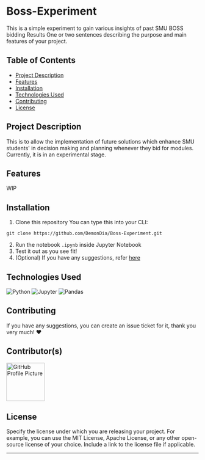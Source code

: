 # Boss-Experiment
This is a simple experiment to gain various insights of past SMU BOSS bidding Results
One or two sentences describing the purpose and main features of your project.

## Table of Contents
- [Project Description](#project-description)
- [Features](#features)
- [Installation](#installation)
- [Technologies Used](#technologies-used)
- [Contributing](#contributing)
- [License](#license)

## Project Description
This is to allow the implementation of future solutions which enhance SMU students' in decision making and planning whenever they bid for modules. Currently, it is in an experimental stage.


## Features
WIP

## Installation
1. Clone this repository
You can type this into your CLI:
```
git clone https://github.com/DemonDia/Boss-Experiment.git
```

2. Run the notebook ```.ipynb``` inside Jupyter Notebook
3. Test it out as you see fit!
4. (Optional) If you have any suggestions, refer [here](#contributing)


## Technologies Used
![Python](https://img.shields.io/badge/Python-3.x-blue?logo=python&logoColor=white)
![Jupyter](https://img.shields.io/badge/Jupyter-Notebook-orange?logo=jupyter&logoColor=white)
![Pandas](https://img.shields.io/badge/Pandas-1.x-red?logo=pandas&logoColor=white)


## Contributing
If you have any suggestions, you can create an issue ticket for it, thank you very much! ❤️

## Contributor(s)
<a href="https://github.com/DemonDia">
  <img src="https://avatars.githubusercontent.com/DemonDia" alt="GitHub Profile Picture" width="100" height="100">
</a>

## License

Specify the license under which you are releasing your project. For example, you can use the MIT License, Apache License, or any other open-source license of your choice. Include a link to the license file if applicable.

---
